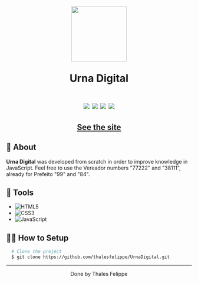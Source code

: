 <h1 align="center">
  <img 
    src="https://i.pinimg.com/564x/41/a9/97/41a997f335f00e9e9458a1327acc8790.jpg"
  width="150"/>
  <p>Urna Digital</p>
</h1>

<h1 align="center">
<img src="https://i.imgur.com/UEVgenz.png"
  />
  <img src="https://i.imgur.com/pucbQaq.png"
  />
  <img src="https://i.imgur.com/vdMOcpW.png"
  />
  <img src="https://i.imgur.com/7bx2x0k.png"
  />
</h1>

<h2 align="center">
  <a href="https://thalesfelippe.github.io/UrnaDigital/" target="_blank">See the site</a>
</h2>

## 🧾 About

**Urna Digital** was developed from scratch in order to improve knowledge in JavaScript.
Feel free to use the Vereador numbers "77222" and "38111", already for Prefeito "99" and "84".

## 🔧 Tools
 - ![HTML5](https://img.shields.io/badge/-HTML5-E34F26?style=flat-square&logo=html5&logoColor=white)
 - ![CSS3](https://img.shields.io/badge/-CSS3-549FDE?style=flat-square&logo=css3&logoColor=white)
 - ![JavaScript](https://img.shields.io/badge/-JavaScript-F7B93E?style=flat-square&logo=javascript&logoColor=fff)

## 👨‍💻 How to Setup

```bash
  # Clone the project
  $ git clone https://github.com/thalesfelippe/UrnaDigital.git
```
---

<p align="center">Done by Thales Felippe</p>
